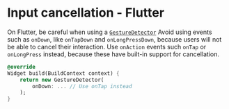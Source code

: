 # Input cancellation - Flutter

On Flutter, be careful when using a [`GestureDetector`](https://api.flutter.dev/flutter/widgets/GestureDetector-class.html) Avoid using events such as `onDown`, like `onTapDown` and `onLongPressDown`, because users will not be able to cancel their interaction. Use `onAction` events such `onTap` or `onLongPress` instead, because these have built-in support for cancellation.

```dart
@override
Widget build(BuildContext context) {
    return new GestureDetector(
        onDown: ... // Use onTap instead
    );
}
```
